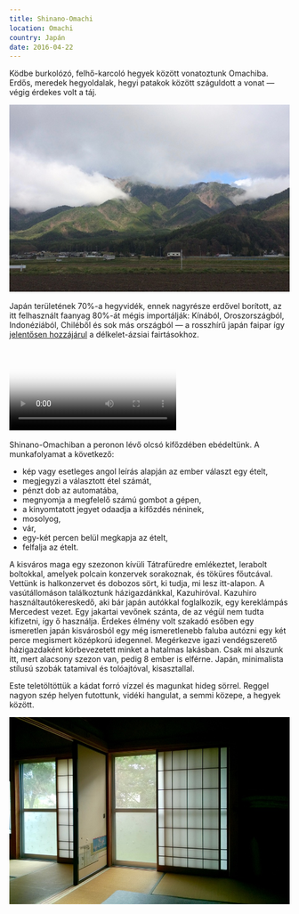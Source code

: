 ```yaml
---
title: Shinano-Omachi
location: Omachi
country: Japán
date: 2016-04-22
---
```


Ködbe burkolózó, felhő-karcoló hegyek között vonatoztunk Omachiba. Erdős, meredek hegyoldalak, hegyi patakok között száguldott a vonat — végig érdekes volt a táj.

![](../../img/0422-1.jpg)

Japán területének 70%-a hegyvidék, ennek nagyrésze erdővel borított, az itt felhasznált faanyag 80%-át mégis importálják: Kínából, Oroszországból, Indonéziából, Chiléből és sok más országból — a rosszhírű japán faipar így [jelentősen hozzájárul](http://www.jatan.org/eng/japan-e.html) a délkelet-ázsiai fairtásokhoz.

<video src="/video/jp_omachi.mp4" poster="/video/jp_omachi.png" autoplay loop>
</video>

Shinano-Omachiban a peronon lévő olcsó kifőzdében ebédeltünk. A munkafolyamat a következő:
- kép vagy esetleges angol leírás alapján az ember választ egy ételt,
- megjegyzi a választott étel számát,
- pénzt dob az automatába,
- megnyomja a megfelelő számú gombot a gépen,
- a kinyomtatott jegyet odaadja a kifőzdés néninek,
- mosolyog,
- vár,
- egy-két percen belül megkapja az ételt,
- felfalja az ételt.

A kisváros maga egy szezonon kívüli Tátrafüredre emlékeztet, lerabolt boltokkal, amelyek polcain konzervek sorakoznak, és töküres főutcával. Vettünk is halkonzervet és dobozos sört, ki tudja, mi lesz itt-alapon. A vasútállomáson találkoztunk házigazdánkkal, Kazuhiróval. Kazuhiro használtautókereskedő, aki bár japán autókkal foglalkozik, egy kereklámpás Mercedest vezet. Egy jakartai vevőnek szánta, de az végül nem tudta kifizetni, így ő használja. Érdekes élmény volt szakadó esőben egy ismeretlen japán kisvárosból egy még ismeretlenebb faluba autózni egy két perce megismert középkorú idegennel. Megérkezve igazi vendégszerető házigazdaként körbevezetett minket a hatalmas lakásban. Csak mi alszunk itt, mert alacsony szezon van, pedig 8 ember is elférne. Japán, minimalista stílusú szobák tatamival és tolóajtóval, kisasztallal.

Este teletöltöttük a kádat forró vízzel és magunkat hideg sörrel. Reggel nagyon szép helyen futottunk, vidéki hangulat, a semmi közepe, a hegyek között.

![](../../img/0422-2.jpg)
